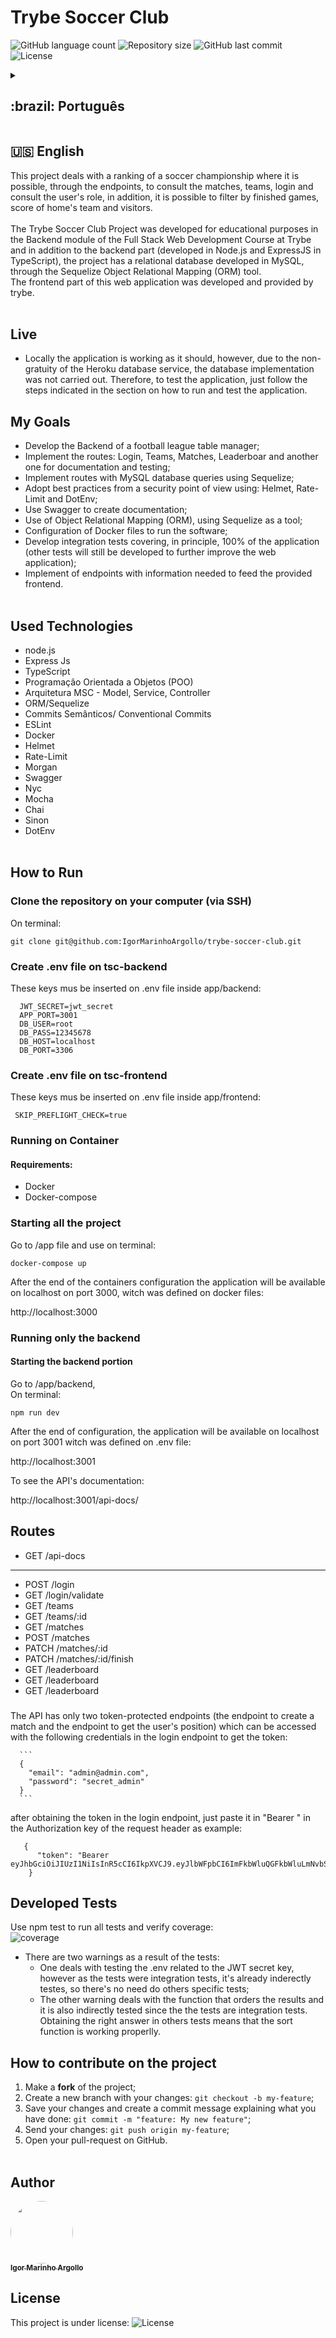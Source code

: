 # Trybe Soccer Club

<p>
  <img alt="GitHub language count" src="https://img.shields.io/github/languages/count/IgorMarinhoArgollo/trybe-soccer-club?color=%2304D361">

  <img alt="Repository size" src="https://img.shields.io/github/repo-size/IgorMarinhoArgollo/trybe-soccer-club">
  
  <img alt="GitHub last commit" src="https://img.shields.io/github/last-commit/IgorMarinhoArgollo/trybe-soccer-club">
    
  <img alt="License" src="https://img.shields.io/badge/license-MIT-brightgreen">
   
<details>
  <summary><h2>:brazil: Português</h2></summary>
  Esse projeto trata de um ranking de um campeonato de futebol onde é possível, através dos endpoints, consultar as partidas, os times, fazer o login  consultar a função do usuário, além disso é possível se filtrar por partidas terminadas e por rankings em times da casa e visitantes.<br><br>
  O Projeto Trybe Soccer Club foi desenvolvido para fins educacionais no módulo de Backend no Curso de Desenvolvimento Web Full Stack na Trybe e, além da parcela do backend (desenvolvida em Node.js e ExpressJS em TypeScript), o projeto conta com um banco de dados relacionais desenvolvido em MySQL, através da ferramenta de Mapeamento Objeto Relacional (ORM) Sequelize. <br>
  A parcela frontend dessa aplicação web foi desenvolvida e oferecida pela trybe.<br><br>
  
  ## Live
  * Localmente a aplicação está funcionando como deveria, entretanto, tendo em vista a não gratuidade do serviço de banco de dados do Heroku, a implementação do banco não foi realizada. Sendo assim, para testar a aplicação basta realizar os passos indicados na seção como rodar e testar a aplicação.

  ## Objetivos
  * Elaborar o Backend de um gerenciador de tabela de campeonato de futebol;
  * Implementar as rotas: Login, Time, Partida, Ranking e outra para documentação e teste;
  * Implementar as rotas com consultas do banco de dados MySQL utilizando o Sequelize;
  * Adotar boas práticas do ponto de vista de segurança usando: Helmet, Rate-Limit e DotEnv;
  * Utilizar o Swagger para criar a documentação;
  * Utilização do Mapeamento Objeto Relacional (ORM), utilizando Sequelize como ferramenta;
  * Configuração de arquivos Docker para rodar o software;
  * Elaborar testes de integração cobrindo, a princípio, 100% da aplicação (outros testes ainda serão desenvolvidos para melhorar ainda mais a aplicação web);
  * Implementação de endpoints com informações necessárias para a alimentação do frontend fornecido.<br><br>
  
  ## Tecnologias utilizadas
  * node.js
  * Express Js
  * TypeScript
  * Programação Orientada a Objetos (POO)
  * Arquitetura MSC - Model, Service, Controller
  * ORM/Sequelize
  * Commits Semânticos/ Conventional Commits
  * ESLint
  * Docker
  * Helmet
  * Rate-Limit
  * Morgan
  * Swagger
  * Nyc
  * Mocha
  * Chai
  * Sinon
  * DotEnv<br><br>

      
  ## Como Rodar
      
  ### Clonar no seu computador (via SSH)
  No terminal:
  
    git clone git@github.com:IgorMarinhoArgollo/trybe-soccer-club.git
    
  ### Criar o arquivo .env na pasta tsc-backend
  Chaves que devem ser inseridas no arquivo .env dentro da pasta app/backend:
  ```
    JWT_SECRET=jwt_secret
    APP_PORT=3001
    DB_USER=root
    DB_PASS=12345678
    DB_HOST=localhost 
    DB_PORT=3306

  ```
  ### Criar o arquivo .env na pasta tsc-frontend
  Chaves que devem ser inseridas no arquivo .env dentro da pasta app/frontend:
  ```
   SKIP_PREFLIGHT_CHECK=true
  ```

  ### Rodar toda a aplicação
  #### Requisitos:
   * Docker
   * Docker-compose
  
  #### Iniciando todo o projeto
  acesse a pasta /app e passe o seguinte comando no terminal:
  
    docker-compose up

  após a conclusão da configuração do container a aplicação estará disponível no localhost na porta 3000, definida no docker:

  http://localhost:3000
<br><br>

  ### Rodar apenas o backend  
  #### Iniciando a parte do backend
  acesse a pasta /app/backend<br>
  no terminal, para startar o container:
  
    npm run dev

  Após o término da configuração a aplicação estará disponível no localhost na porta definida no .env:
  
  http://localhost:3001

  sendo a documentação disponível em:

  http://localhost:3001/api-docs/

  ## Rotas
  
  * GET /api-docs
  ------------------------
  * POST /login
  * GET /login/validate
  * GET /teams
  * GET /teams/:id
  * GET /matches
  * POST /matches
  * PATCH /matches/:id
  * PATCH /matches/:id/finish
  * GET /leaderboard
  * GET /leaderboard
  * GET /leaderboard
   
  ###
  
A API tem apenas dois endpoints protegidos por token (o endpoint para criar uma partida e o endpoint para obter a posição do usuário) podendo ser acessado com as seguintes credenciais no endpoint de login para a obtenção do token:
     
      ```
      {
        "email": "admin@admin.com",
        "password": "secret_admin"
      }
      ```
   após a obtenção do token no endpoint de login, basta cola-lo em "Bearer " na chave Authorization" do header da requisição, como o exemplo:

   ```
   {
    "token": "Bearer eyJhbGciOiJIUzI1NiIsInR5cCI6IkpXVCJ9.eyJlbWFpbCI6ImFkbWluQGFkbWluLmNvbSIsImlhdCI6MTY2MTgwODE4MSwiZXhwIjoxNjYyNDEyOTgxfQ.usrh36s9E0P45OovNFLGbmuMz8x4C4mNQFoJs2dLLl8"
   }
   ```  
    
  ## Testes Desenvolvidos
  Use npm test para rodar todos os testes e verificar cobertura:<br>

  ![coverage](./app/backend/src/images/coverage.png)

  * Existem dois warning como resultado dos testes:
    * Um trata de to test do .env relacionado a chave secreta do JWT, entretanto como os testes foram de integração e portanto precisam estar corretos para funcionar, ele foi indiretamente testada;
    * O outro warning trata da função que ordena os resultados e que também indiretamente foram testadas já que os testes são de integração e para se obter o resultado correto o teste faz a verificação.

  ## Como contribuir no projeto
  1. Faça um **fork** do projeto;
  2. Crie uma nova branch com as suas alterações: `git checkout -b my-feature`;
  3. Salve as alterações e crie uma mensagem de commit contando o que você fez: `git commit -m "feature: My new feature"`;
  4. Envie as suas alterações: `git push origin my-feature`;
  5. Abra o seu pull-request na página do GitHub.<br><br>

  ##  Autor
<a href="https://www.linkedin.com/in/igormarinhoargollo/">
 <img style="border-radius:300px;" src="https://avatars.githubusercontent.com/u/85767736?s=96&v=4" width="100px;" alt=""/>
 <br />
 <sub><b>Igor Marinho Argollo</b></sub></a> <a href="https://www.linkedin.com/in/igormarinhoargollo/"></a>
 <br><br>

  ## Licença
  Esse projeto está sob a licença:
  <img alt="License" src="https://img.shields.io/badge/license-MIT-brightgreen"><br><br>
</details>
  
  ##  
  ## :us: English
  This project deals with a ranking of a soccer championship where it is possible, through the endpoints, to consult the matches, teams, login and consult the user's role, in addition, it is possible to filter by finished games, score of  home's team and visitors.<br><br>
  The Trybe Soccer Club Project was developed for educational purposes in the Backend module of the Full Stack Web Development Course at Trybe and in addition to the backend part (developed in Node.js and ExpressJS in TypeScript), the project has a relational database developed in MySQL, through the Sequelize Object Relational Mapping (ORM) tool. <br>
  The frontend part of this web application was developed and provided by trybe.<br><br>
  
## Live
  * Locally the application is working as it should, however, due to the non-gratuity of the Heroku database service, the database implementation was not carried out. Therefore, to test the application, just follow the steps indicated in the section on how to run and test the application.

## My Goals
* Develop the Backend of a football league table manager;
* Implement the routes: Login, Teams, Matches, Leaderboar and another one for documentation and testing;
* Implement routes with MySQL database queries using Sequelize;
* Adopt best practices from a security point of view using: Helmet, Rate-Limit and DotEnv;
* Use Swagger to create documentation;
* Use of Object Relational Mapping (ORM), using Sequelize as a tool;
* Configuration of Docker files to run the software;
* Develop integration tests covering, in principle, 100% of the application (other tests will still be developed to further improve the web application);
* Implement of endpoints with information needed to feed the provided frontend.<br><br>

## Used Technologies
* node.js
* Express Js
* TypeScript
* Programação Orientada a Objetos (POO)
* Arquitetura MSC - Model, Service, Controller
* ORM/Sequelize
* Commits Semânticos/ Conventional Commits
* ESLint
* Docker
* Helmet
* Rate-Limit
* Morgan
* Swagger
* Nyc
* Mocha
* Chai
* Sinon
* DotEnv<br><br>
    
## How to Run
      
  ### Clone the repository on your computer (via SSH)
  On terminal:
  
    git clone git@github.com:IgorMarinhoArgollo/trybe-soccer-club.git
    
  ### Create .env file on tsc-backend
  These keys mus be inserted on .env file inside app/backend:
  ```
    JWT_SECRET=jwt_secret
    APP_PORT=3001
    DB_USER=root
    DB_PASS=12345678
    DB_HOST=localhost 
    DB_PORT=3306

  ```
  ### Create .env file on tsc-frontend
  These keys mus be inserted on .env file inside app/frontend:
  ```
   SKIP_PREFLIGHT_CHECK=true
  ```

  ### Running on Container
  #### Requirements:
   * Docker
   * Docker-compose
  
  ### Starting all the project
  Go to /app file and use on terminal:
  
    docker-compose up

  After the end of the containers configuration the application will be available on localhost on port 3000, witch was defined on docker files:

  http://localhost:3000

  ### Running only the backend  
  #### Starting the backend portion
  Go to /app/backend,<br>
  On terminal:
  
    npm run dev

  After the end of configuration, the application will be available on localhost on port 3001 witch was defined on .env file:
  
  http://localhost:3001

  To see the API's documentation:

  http://localhost:3001/api-docs/

## Routes

  * GET /api-docs
  ------------------------
  * POST /login
  * GET /login/validate
  * GET /teams
  * GET /teams/:id
  * GET /matches
  * POST /matches
  * PATCH /matches/:id
  * PATCH /matches/:id/finish
  * GET /leaderboard
  * GET /leaderboard
  * GET /leaderboard
  
  ###
  
The API has only two token-protected endpoints (the endpoint to create a match and the endpoint to get the user's position) which can be accessed with the following credentials in the login endpoint to get the token:

      ```
      {
        "email": "admin@admin.com",
        "password": "secret_admin"
      }
      ```
      
   after obtaining the token in the login endpoint, just paste it in "Bearer " in the Authorization key of the request header as example:


  ```
     {
        "token": "Bearer eyJhbGciOiJIUzI1NiIsInR5cCI6IkpXVCJ9.eyJlbWFpbCI6ImFkbWluQGFkbWluLmNvbSIsImlhdCI6MTY2MTgwODE4MSwiZXhwIjoxNjYyNDEyOTgxfQ.usrh36s9E0P45OovNFLGbmuMz8x4C4mNQFoJs2dLLl8"
      }
   ```

## Developed Tests
  Use npm test to run all tests and verify coverage:<br>
  ![coverage](./app/backend/src/images/coverage.png)

* There are two warnings as a result of the tests:
    * One deals with testing the .env related to the JWT secret key, however as the tests were integration tests, it's already inderectly testes, so there's no need do others specific tests;
    * The other warning deals with the function that orders the results and it is also indirectly tested since the the tests are integration tests. Obtaining the right answer in others tests means that the sort function is working properlly.

## How to contribute on the project
  1. Make a **fork** of the project;
  2. Create a new branch with your changes: `git checkout -b my-feature`;
  3. Save your changes and create a commit message explaining what you have done: `git commit -m "feature: My new feature"`;
  4. Send your changes: `git push origin my-feature`;
  5. Open your pull-request on GitHub.<br><br>

##  Author
<a href="https://www.linkedin.com/in/igormarinhoargollo/">
 <img style="border-radius:300px;" src="https://avatars.githubusercontent.com/u/85767736?s=96&v=4" width="100px;" alt=""/>
 <br />
 <sub><b>Igor Marinho Argollo</b></sub></a> <a href="https://www.linkedin.com/in/igormarinhoargollo/"></a>
 <br />
  
  
## License
  This project is under license:
  <img alt="License" src="https://img.shields.io/badge/license-MIT-brightgreen"><br><br>
